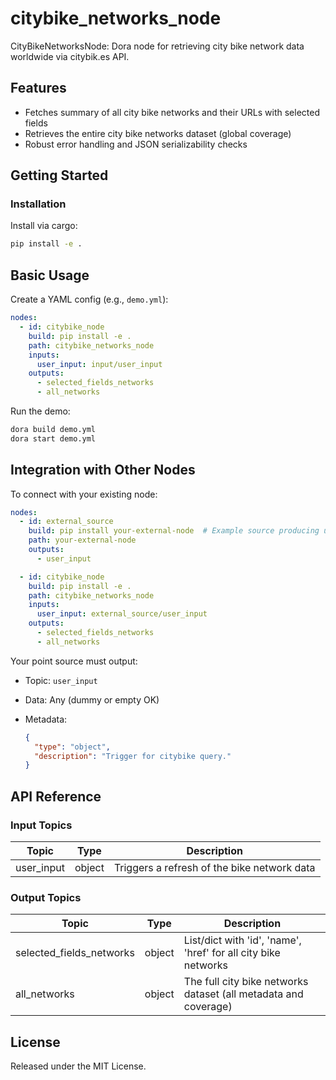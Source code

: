 # citybike_networks_node

CityBikeNetworksNode: Dora node for retrieving city bike network data worldwide via citybik.es API.

## Features
- Fetches summary of all city bike networks and their URLs with selected fields
- Retrieves the entire city bike networks dataset (global coverage)
- Robust error handling and JSON serializability checks

## Getting Started

### Installation
Install via cargo:
```bash
pip install -e .
```

## Basic Usage

Create a YAML config (e.g., `demo.yml`):

```yaml
nodes:
  - id: citybike_node
    build: pip install -e .
    path: citybike_networks_node
    inputs:
      user_input: input/user_input
    outputs:
      - selected_fields_networks
      - all_networks
```

Run the demo:

```bash
dora build demo.yml
dora start demo.yml
```

## Integration with Other Nodes

To connect with your existing node:

```yaml
nodes:
  - id: external_source
    build: pip install your-external-node  # Example source producing user_input
    path: your-external-node
    outputs:
      - user_input

  - id: citybike_node
    build: pip install -e .
    path: citybike_networks_node
    inputs:
      user_input: external_source/user_input
    outputs:
      - selected_fields_networks
      - all_networks
```

Your point source must output:

* Topic: `user_input`
* Data: Any (dummy or empty OK)
* Metadata:

  ```json
  {
    "type": "object",
    "description": "Trigger for citybike query."
  }
  ```

## API Reference

### Input Topics

| Topic      | Type    | Description                       |
| ----------| ------- | --------------------------------- |
| user_input | object  | Triggers a refresh of the bike network data |

### Output Topics

| Topic                    | Type    | Description                                                      |
| ------------------------ | ------- | ---------------------------------------------------------------- |
| selected_fields_networks | object  | List/dict with 'id', 'name', 'href' for all city bike networks   |
| all_networks             | object  | The full city bike networks dataset (all metadata and coverage)   |


## License

Released under the MIT License.
